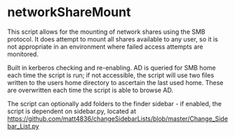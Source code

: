 # networkShareMount

This script allows for the mounting of network shares using the SMB protocol.  It does attempt to mount all shares available to any user, so it is not appropriate in an environment where failed access attempts are monitored.

Built in kerberos checking and re-enabling.  AD is queried for SMB home  each time the script is run; if not accessible, the script will use two files written to the users home directory to ascertain the last used home.  These are overwritten each time the script is able to browse AD. 

The script can optionally add folders to the finder sidebar - if enabled, the script is dependent on sidebar.py, located at https://github.com/matt4836/changeSidebarLists/blob/master/Change_Sidebar_List.py
